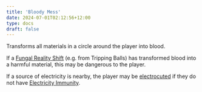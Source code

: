 ```yaml
---
title: 'Bloody Mess'
date: 2024-07-01T02:12:56+12:00
type: docs
draft: false
---
```


Transforms all materials in a circle around the player into blood.

If a [Fungal Reality Shift](https://noita.wiki.gg/wiki/Fungal_Reality_Shift) (e.g. from Tripping Balls) has transformed blood into a harmful material, this may be dangerous to the player.

If a source of electricity is nearby, the player may be [electrocuted](https://noita.wiki.gg/wiki/Damage_Types#Electricity_Damage) if they do not have [Electricity Immunity](https://noita.wiki.gg/wiki/Electricity_Immunity).
